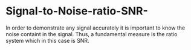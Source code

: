 Signal-to-Noise-ratio-SNR-
==========================

In order to demonstrate any signal accurately it is important to know the noise containt in the signal. Thus, a fundamental measure is the ratio system which in this case is SNR.

